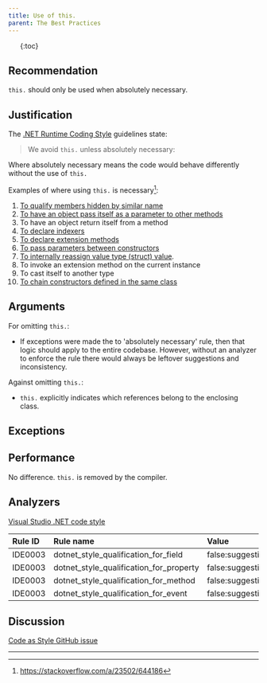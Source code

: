 ```yaml
---
title: Use of this.
parent: The Best Practices
---
```


<ol>
{:toc}
</ol>

## Recommendation

`this.` should only be used when absolutely necessary.

## Justification

The [.NET Runtime Coding Style](https://github.com/dotnet/runtime/blob/master/docs/coding-guidelines/coding-style.md) guidelines state:

> We avoid `this.` unless absolutely necessary:

Where absolutely necessary means the code would behave differently without the use of `this.`

Examples of where using `this.` is necessary[^1]:

 1. [To qualify members hidden by similar name][2]
 2. [To have an object pass itself as a parameter to other methods][3]
 3. To have an object return itself from a method
 4. [To declare indexers][4]
 5. [To declare extension methods][5]
 6. [To pass parameters between constructors][6]
 7. [To internally reassign value type (struct) value][7].
 8. To invoke an extension method on the current instance
 9. To cast itself to another type
 10. [To chain constructors defined in the same class][8]

  [2]: https://docs.microsoft.com/en-us/dotnet/csharp/language-reference/keywords/this
  [3]: https://docs.microsoft.com/en-us/dotnet/csharp/language-reference/keywords/this
  [4]: https://docs.microsoft.com/en-us/dotnet/csharp/programming-guide/indexers/index
  [5]: https://docs.microsoft.com/en-us/dotnet/csharp/programming-guide/classes-and-structs/extension-methods
  [6]: http://www.codeproject.com/Articles/7011/An-Intro-to-Constructors-in-C%29
  [7]: https://stackoverflow.com/questions/194484/whats-the-strangest-corner-case-youve-seen-in-c-or-net/1800162#1800162
  [8]: https://stackoverflow.com/questions/1814953/c-sharp-constructor-chaining-how-to-do-it

## Arguments

For omitting `this.`:

* If exceptions were made the to 'absolutely necessary' rule, then that logic should apply to the entire codebase. However, without an analyzer to enforce the rule there would always be leftover suggestions and inconsistency.

Against omitting `this.`:

* `this.` explicitly indicates which references belong to the enclosing class.

## Exceptions

## Performance

No difference. `this.` is removed by the compiler.

## Analyzers

[Visual Studio .NET code style](https://docs.microsoft.com/en-us/visualstudio/ide/editorconfig-language-conventions?#this-and-me)

| Rule ID | Rule name | Value
|:-|:-|:-|
| IDE0003 | dotnet_style_qualification_for_field | false:suggestion |
| IDE0003 | dotnet_style_qualification_for_property | false:suggestion |
| IDE0003 | dotnet_style_qualification_for_method | false:suggestion |
| IDE0003 | dotnet_style_qualification_for_event | false:suggestion |

## Discussion

[Code as Style GitHub issue](https://github.com/kmgallahan/Style-as-Code/issues/1)

---

[^1]: https://stackoverflow.com/a/23502/644186